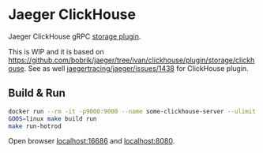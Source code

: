 # Jaeger ClickHouse

Jaeger ClickHouse gRPC [storage plugin](https://github.com/jaegertracing/jaeger/tree/master/plugin/storage/grpc).

This is WIP and it is based on https://github.com/bobrik/jaeger/tree/ivan/clickhouse/plugin/storage/clickhouse. 
See as well [jaegertracing/jaeger/issues/1438](https://github.com/jaegertracing/jaeger/issues/1438) for ClickHouse plugin.

## Build & Run

```bash
docker run --rm -it -p9000:9000 --name some-clickhouse-server --ulimit nofile=262144:262144 yandex/clickhouse-server:21
GOOS=linux make build run
make run-hotrod
```

Open browser [localhost:16686](http://localhost:16686) and [localhost:8080](http://localhost:8080).
